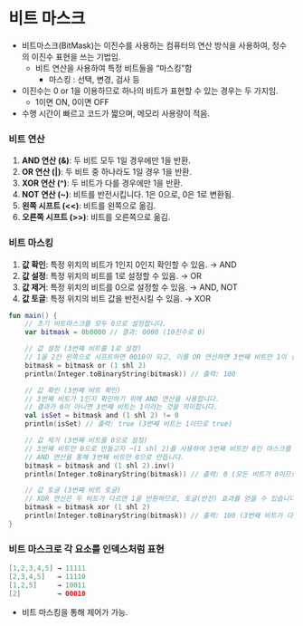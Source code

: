 # 비트 마스크

- 비트마스크(BitMask)는 이진수를 사용하는 컴퓨터의 연산 방식을 사용하여, 정수의 이진수 표현을 쓰는 기법임.
    - 비트 연산을 사용하여 특정 비트들을 “마스킹”함
        - 마스킹 : 선택, 변경, 검사 등
- 이진수는 0 or 1을 이용하므로 하나의 비트가 표현할 수 있는 경우는 두 가지임.
    - 1이면 ON, 0이면 OFF
- 수행 시간이 빠르고 코드가 짧으며, 메모리 사용량이 적음.

### 비트 연산

1. **AND 연산 (&)**: 두 비트 모두 1일 경우에만 1을 반환.
2. **OR 연산 (|)**: 두 비트 중 하나라도 1일 경우 1을 반환.
3. **XOR 연산 (^)**: 두 비트가 다를 경우에만 1을 반환.
4. **NOT 연산 (~)**: 비트를 반전시킵니다. 1은 0으로, 0은 1로 변환됨.
5. **왼쪽 시프트 (<<)**: 비트를 왼쪽으로 옮김.
6. **오른쪽 시프트 (>>)**: 비트를 오른쪽으로 옮김.

### 비트 마스킹

1. **값 확인**: 특정 위치의 비트가 1인지 0인지 확인할 수 있음. → AND
2. **값 설정**: 특정 위치의 비트를 1로 설정할 수 있음. → OR
3. **값 제거**: 특정 위치의 비트를 0으로 설정할 수 있음. → AND, NOT
4. **값 토글**: 특정 위치의 비트 값을 반전시킬 수 있음. → XOR

```kotlin
fun main() {
    // 초기 비트마스크를 모두 0으로 설정합니다.
    var bitmask = 0b0000 // 결과: 0000 (10진수로 0)

    // 값 설정 (3번째 비트를 1로 설정)
    // 1을 2칸 왼쪽으로 시프트하면 0010이 되고, 이를 OR 연산하면 3번째 비트만 1이 설정됩니다.
    bitmask = bitmask or (1 shl 2)
    println(Integer.toBinaryString(bitmask)) // 출력: 100

    // 값 확인 (3번째 비트 확인)
    // 3번째 비트가 1인지 확인하기 위해 AND 연산을 사용합니다.
    // 결과가 0이 아니면 3번째 비트는 1이라는 것을 의미합니다.
    val isSet = bitmask and (1 shl 2) != 0
    println(isSet) // 출력: true (3번째 비트는 1이므로 true)

    // 값 제거 (3번째 비트를 0으로 설정)
    // 3번째 비트만 0으로 만들고자 ~(1 shl 2)를 사용하여 3번째 비트만 0인 마스크를 생성합니다.
    // AND 연산을 통해 3번째 비트만 0으로 만듭니다.
    bitmask = bitmask and (1 shl 2).inv()
    println(Integer.toBinaryString(bitmask)) // 출력: 0 (모든 비트가 0이므로)

    // 값 토글 (3번째 비트 토글)
    // XOR 연산은 두 비트가 다르면 1을 반환하므로, 토글(반전) 효과를 얻을 수 있습니다.
    bitmask = bitmask xor (1 shl 2)
    println(Integer.toBinaryString(bitmask)) // 출력: 100 (3번째 비트가 다시 1로 설정됨)
}
```

### 비트 마스크로 각 요소를 인덱스처럼 표현

```kotlin
[1,2,3,4,5] → 11111
[2,3,4,5]   → 11110
[1,2,5]     → 10011
[2]         → 00010
```

- 비트 마스킹을 통해 제어가 가능.
